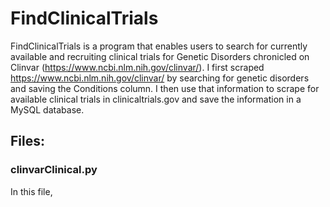 # FindClinicalTrials

FindClinicalTrials is a program that enables users to search for currently available and recruiting clinical trials for Genetic Disorders chronicled on Clinvar (https://www.ncbi.nlm.nih.gov/clinvar/).
I first scraped https://www.ncbi.nlm.nih.gov/clinvar/ by searching for genetic disorders and saving the Conditions column. I then use that information to scrape for available clinical  trials in clinicaltrials.gov and save the information in a MySQL database. 

## Files:
### clinvarClinical.py
In this file, 
